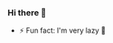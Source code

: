 ### Hi there 👋

<!--
**bravohex/bravohex** is a ✨ _special_ ✨ repository because its `README.md` (this file) appears on your GitHub profile.

Here are some ideas to get you started:

- 🔭 I’m currently working on ...
- 🌱 I’m currently learning ...
- 👯 I’m looking to collaborate on ...
- 🤔 I’m looking for help with ...
- 💬 Ask me about ...
- 📫 How to reach me: ...
- 😄 Pronouns: ...
- ⚡ Fun fact: ...
-->
- ⚡ Fun fact: I'm very lazy 🐢
<!--
[![bravohex's github stats](https://github-readme-stats.vercel.app/api?username=bravohex&show_icons=true&line_height=21&show_icons=true&theme=default&count_private=true&cache_seconds=1800)](https://github.com/bravohex)

[![Top Langs](https://github-readme-stats.vercel.app/api/top-langs/?username=bravohex&layout=compact)](https://github.com/bravohex)
-->
